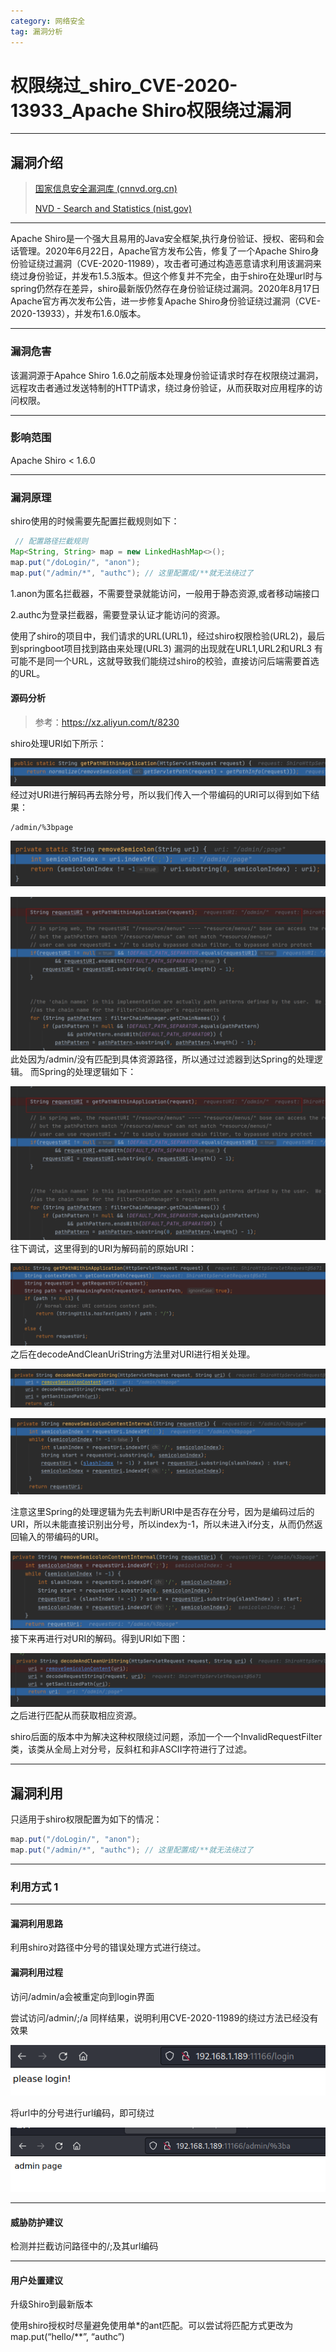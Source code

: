 ```yaml
---
category: 网络安全
tag: 漏洞分析
---
```


# 权限绕过_shiro_CVE-2020-13933_Apache Shiro权限绕过漏洞

---

## 漏洞介绍

> [国家信息安全漏洞库 (cnnvd.org.cn)](https://www.cnnvd.org.cn/home/loophole)
>
> [NVD - Search and Statistics (nist.gov)](https://nvd.nist.gov/vuln/search)

---

Apache Shiro是一个强大且易用的Java安全框架,执行身份验证、授权、密码和会话管理。2020年6月22日，Apache官方发布公告，修复了一个Apache Shiro身份验证绕过漏洞（CVE-2020-11989），攻击者可通过构造恶意请求利用该漏洞来绕过身份验证，并发布1.5.3版本。但这个修复并不完全，由于shiro在处理url时与spring仍然存在差异，shiro最新版仍然存在身份验证绕过漏洞。2020年8月17日Apache官方再次发布公告，进一步修复Apache Shiro身份验证绕过漏洞（CVE-2020-13933），并发布1.6.0版本。

---

### 漏洞危害

该漏洞源于Apahce Shiro 1.6.0之前版本处理身份验证请求时存在权限绕过漏洞，远程攻击者通过发送特制的HTTP请求，绕过身份验证，从而获取对应用程序的访问权限。

---

### 影响范围

Apache Shiro < 1.6.0

---

### 漏洞原理

shiro使用的时候需要先配置拦截规则如下：

```java
 // 配置路径拦截规则
Map<String, String> map = new LinkedHashMap<>();
map.put("/doLogin/", "anon");
map.put("/admin/*", "authc"); // 这里配置成/**就无法绕过了
```

1.anon为匿名拦截器，不需要登录就能访问，一般用于静态资源,或者移动端接口

2.authc为登录拦截器，需要登录认证才能访问的资源。

使用了shiro的项目中，我们请求的URL(URL1)，经过shiro权限检验(URL2)，最后到springboot项目找到路由来处理(URL3) 漏洞的出现就在URL1,URL2和URL3 有可能不是同一个URL，这就导致我们能绕过shiro的校验，直接访问后端需要首选的URL。



#### 源码分析

> 参考：https://xz.aliyun.com/t/8230

shiro处理URI如下所示：

![img3](./img/权限绕过_shiro_CVE-2020-13933_ApacheShiro权限绕过漏洞.assets/img3.png)
经过对URI进行解码再去除分号，所以我们传入一个带编码的URI可以得到如下结果：

```
/admin/%3bpage
```

![img4](./img/权限绕过_shiro_CVE-2020-13933_ApacheShiro权限绕过漏洞.assets/img4.png)

![img5](./img/权限绕过_shiro_CVE-2020-13933_ApacheShiro权限绕过漏洞.assets/img5.png)
此处因为/admin/没有匹配到具体资源路径，所以通过过滤器到达Spring的处理逻辑。
而Spring的处理逻辑如下：

![img5](./img/权限绕过_shiro_CVE-2020-13933_ApacheShiro权限绕过漏洞.assets/img5.png)
往下调试，这里得到的URI为解码前的原始URI：

![img6](./img/权限绕过_shiro_CVE-2020-13933_ApacheShiro权限绕过漏洞.assets/img6.png)
之后在decodeAndCleanUriString方法里对URI进行相关处理。

![img7](./img/权限绕过_shiro_CVE-2020-13933_ApacheShiro权限绕过漏洞.assets/img7.png)

![img8](./img/权限绕过_shiro_CVE-2020-13933_ApacheShiro权限绕过漏洞.assets/img8.png)

注意这里Spring的处理逻辑为先去判断URI中是否存在分号，因为是编码过后的URI，所以未能直接识别出分号，所以index为-1，所以未进入if分支，从而仍然返回输入的带编码的URI。

![img9](./img/权限绕过_shiro_CVE-2020-13933_ApacheShiro权限绕过漏洞.assets/img9.png)
接下来再进行对URI的解码。得到URI如下图：

![img10](./img/权限绕过_shiro_CVE-2020-13933_ApacheShiro权限绕过漏洞.assets/img10.png)
之后进行匹配从而获取相应资源。

shiro后面的版本中为解决这种权限绕过问题，添加一个一个InvalidRequestFilter类，该类从全局上对分号，反斜杠和非ASCII字符进行了过滤。



---

## 漏洞利用

只适用于shiro权限配置为如下的情况：

```java
map.put("/doLogin/", "anon");
map.put("/admin/*", "authc"); // 这里配置成/**就无法绕过了
```

---

### 利用方式 1

---

#### 漏洞利用思路

利用shiro对路径中分号的错误处理方式进行绕过。

#### 漏洞利用过程

访问/admin/a会被重定向到login界面

尝试访问/admin/;/a 同样结果，说明利用CVE-2020-11989的绕过方法已经没有效果

![img1](./img/权限绕过_shiro_CVE-2020-13933_ApacheShiro权限绕过漏洞.assets/img1.png)

将url中的分号进行url编码，即可绕过

![img2](./img/权限绕过_shiro_CVE-2020-13933_ApacheShiro权限绕过漏洞.assets/img2.png)



---

#### 威胁防护建议

检测并拦截访问路径中的/;及其url编码

---

#### 用户处置建议

升级Shiro到最新版本

使用shiro授权时尽量避免使用单*的ant匹配。可以尝试将匹配方式更改为map.put(“hello/**”, “authc”)

